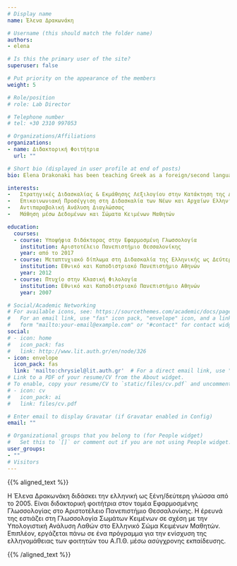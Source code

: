 ```yaml
---
# Display name
name: Έλενα Δρακωνάκη

# Username (this should match the folder name)
authors:
- elena

# Is this the primary user of the site?
superuser: false

# Put priority on the appearance of the members
weight: 5

# Role/position
# role: Lab Director

# Telephone number
# tel: +30 2310 997053

# Organizations/Affiliations
organizations:
- name: Διδακτορική Φοιτήτρια
  url: ""

# Short bio (displayed in user profile at end of posts)
bio: Elena Drakonaki has been teaching Greek as a foreign/second language since 2005. She is a PhD student in Applied Linguistics in AUTH. Her research has been focused on Corpus Linguistics concerning Computational Error Analysis in Greek Learner Corpus. Currently, she is working on a project for supporting AUTH’s students in Greek language by distance learning. 

interests:
-   Στρατηγικές Διδασκαλίας & Εκμάθησης Λεξιλογίου στην Κατάκτηση της Δεύτερης Γλώσσας 
-   Επικοινωνιακή Προσέγγιση στη Διδασκαλία των Νέων και Αρχαίων Ελληνικών
-   Αντιπαραβολική Ανάλυση Διαγλώσσας 
-   Μάθηση μέσω Δεδομένων και Σώματα Κειμένων Μαθητών

education:
  courses:
  - course: Υποψήφια διδάκτορας στην Εφαρμοσμένη Γλωσσολογία
    institution: Αριστοτέλειο Πανεπιστήμιο Θεσσαλονίκης
    year: από το 2017
  - course: Μεταπτυχιακό δίπλωμα στη Διδασκαλία της Ελληνικής ως Δεύτερης/Ξένης Γλώσσας  
    institution: Εθνικό και Καποδιστριακό Πανεπιστήμιο Αθηνών
    year: 2012
  - course: Πτυχίο στην Κλασική Φιλολογία
    institution: Εθνικό και Καποδιστριακό Πανεπιστήμιο Αθηνών
    year: 2007

# Social/Academic Networking
# For available icons, see: https://sourcethemes.com/academic/docs/page-builder/#icons
#   For an email link, use "fas" icon pack, "envelope" icon, and a link in the
#   form "mailto:your-email@example.com" or "#contact" for contact widget.
social:
# - icon: home
#   icon_pack: fas
#   link: http://www.lit.auth.gr/en/node/326
- icon: envelope
  icon_pack: fas
  link: 'mailto:chrysiel@lit.auth.gr'  # For a direct email link, use "mailto:test@example.org".
# Link to a PDF of your resume/CV from the About widget.
# To enable, copy your resume/CV to `static/files/cv.pdf` and uncomment the lines below.
# - icon: cv
#   icon_pack: ai
#   link: files/cv.pdf

# Enter email to display Gravatar (if Gravatar enabled in Config)
email: ""

# Organizational groups that you belong to (for People widget)
#   Set this to `[]` or comment out if you are not using People widget.
user_groups:
- ""
# Visitors
---
```


{{% aligned_text %}}

Η Έλενα Δρακωνάκη διδάσκει την ελληνική ως ξένη/δεύτερη γλώσσα από το 2005. Είναι διδακτορική φοιτήτρια στον τομέα Εφαρμοσμένης Γλωσσολογίας στο Αριστοτέλειο Πανεπιστήμιο Θεσσαλονίκης. Η έρευνά της εστιάζει στη Γλωσσολογία Σωμάτων Κειμένων σε σχέση με την Υπολογιστική Ανάλυση Λαθών στο Ελληνικό Σώμα Κειμένων Μαθητών. Επιπλέον, εργάζεται πάνω σε ένα πρόγραμμα για την ενίσχυση της ελληνομάθειας των φοιτητών του Α.Π.Θ. μέσω ασύγχρονης εκπαίδευσης.

{{% /aligned_text %}}
